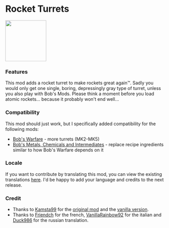 # Rocket Turrets
<img src=https://raw.githubusercontent.com/Wyrrrd/Rocket_Turrets/master/thumbnail.png width="128" height="128">

### Features
This mod adds a rocket turret to make rockets great again™. Sadly you would only get one single, boring, depressingly gray type of turret, unless you also play with Bob's Mods. Please think a moment before you load atomic rockets... because it probably won't end well...

### Compatibility
This mod should just work, but I specifically added compatibility for the following mods:

+ [Bob's Warfare](https://mods.factorio.com/mod/bobplates) - more turrets (MK2-MK5)
+ [Bob's Metals, Chemicals and Intermediates](https://mods.factorio.com/mod/bobplates) - replace recipe ingredients similar to how Bob's Warfare depends on it

### Locale
If you want to contribute by translating this mod, you can view the existing translations [here](https://github.com/Wyrrrd/Rocket_Turrets/tree/master/locale). I'd be happy to add your language and credits to the next release.

### Credit
- Thanks to [Kamsta99](https://mods.factorio.com/user/kamsta99) for the [original mod](https://mods.factorio.com/mod/RocketTurrets) and the [vanilla version](https://mods.factorio.com/mod/RocketTurretsNonBob).
- Thanks to [Friendch](https://mods.factorio.com/user/Friendch) for the french, [VanillaRainbow92](https://mods.factorio.com/user/VanillaRainbow92) for the italian and [Duck986](https://mods.factorio.com/user/Duck986) for the russian translation.